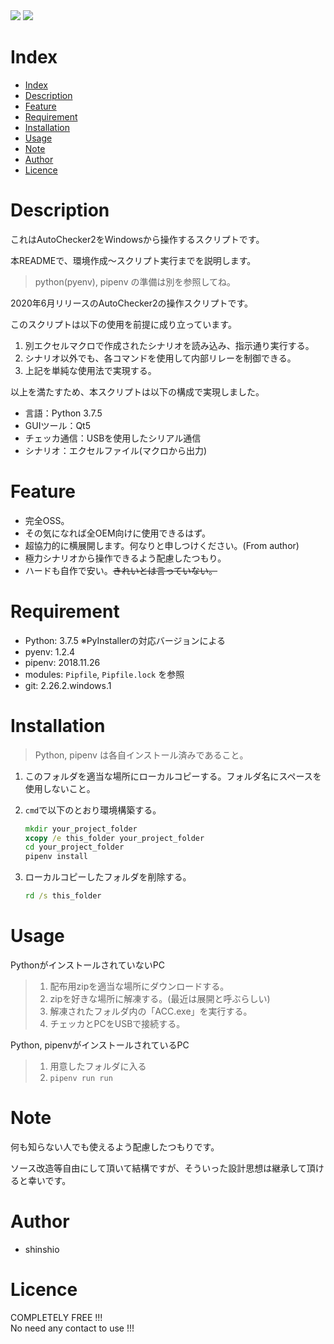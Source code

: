 <img src="./docs/images/logo/car_dekotora.ico">
<img src="./docs/images/logo/car_dekotora.ico">

# Index

<!-- TOC -->

- [Index](#index)
- [Description](#description)
- [Feature](#feature)
- [Requirement](#requirement)
- [Installation](#installation)
- [Usage](#usage)
- [Note](#note)
- [Author](#author)
- [Licence](#licence)

<!-- /TOC -->

# Description

これはAutoChecker2をWindowsから操作するスクリプトです。

本READMEで、環境作成～スクリプト実行までを説明します。

>python(pyenv), pipenv の準備は別を参照してね。

2020年6月リリースのAutoChecker2の操作スクリプトです。

このスクリプトは以下の使用を前提に成り立っています。

1. 別エクセルマクロで作成されたシナリオを読み込み、指示通り実行する。
2. シナリオ以外でも、各コマンドを使用して内部リレーを制御できる。
3. 上記を単純な使用法で実現する。

以上を満たすため、本スクリプトは以下の構成で実現しました。

- 言語：Python 3.7.5
- GUIツール：Qt5
- チェッカ通信：USBを使用したシリアル通信
- シナリオ：エクセルファイル(マクロから出力)

# Feature

- 完全OSS。
- その気になれば全OEM向けに使用できるはず。
- 超協力的に横展開します。何なりと申しつけください。(From author)
- 極力シナリオから操作できるよう配慮したつもり。
- ハードも自作で安い。~~きれいとは言っていない。~~

# Requirement

- Python: 3.7.5 ※PyInstallerの対応バージョンによる
- pyenv: 1.2.4
- pipenv: 2018.11.26
- modules: `Pipfile`, `Pipfile.lock` を参照
- git: 2.26.2.windows.1

# Installation

>Python, pipenv は各自インストール済みであること。

1. このフォルダを適当な場所にローカルコピーする。フォルダ名にスペースを使用しないこと。
2. `cmd`で以下のとおり環境構築する。

    ```cmd
    mkdir your_project_folder
    xcopy /e this_folder your_project_folder
    cd your_project_folder
    pipenv install
    ```

3. ローカルコピーしたフォルダを削除する。
   ```cmd
   rd /s this_folder
   ```

# Usage

PythonがインストールされていないPC

>1. 配布用zipを適当な場所にダウンロードする。
>2. zipを好きな場所に解凍する。(最近は展開と呼ぶらしい)
>3. 解凍されたフォルダ内の「ACC.exe」を実行する。
>4. チェッカとPCをUSBで接続する。

Python, pipenvがインストールされているPC

>1. 用意したフォルダに入る
>2. `pipenv run run`

# Note

何も知らない人でも使えるよう配慮したつもりです。

ソース改造等自由にして頂いて結構ですが、そういった設計思想は継承して頂けると幸いです。

# Author

- shinshio


# Licence

COMPLETELY FREE !!!<br>
No need any contact to use !!!
